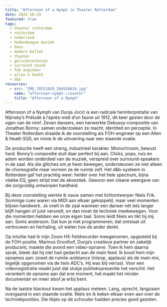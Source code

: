 ```yaml
---
title: "Afternoon of a Nymph in Theater Rotterdam"
date: 2025-10-29
featured: true
tags:
  - theater rotterdam
  - rotterdam
  - nederland
  - hedendaagse muziek
  - dans
  - modern ballet
  - theater
  - geluidstechniek
  - surround sound
  - foh engineer
  - allen & heath
  - d&b
resources:
  - src: "IMG_20251029_204910618.jpg"
    name: "afternoon-nymph-:counter"
    title: "Afternoon of a Nymph"
---
```


Afternoon of a Nymph van Dunja Jocić is een radicale herinterpretatie van Nijinsky’s Prélude à l’après-midi d’un faune uit 1912, dit keer gezien door de ogen van de nimf. Zeven dansers, een herwerkte Debussy-compositie van Jonathan Bonny: samen onderzoeken ze macht, identiteit en perceptie. In Theater Rotterdam draaide ik de voorstelling als FOH-engineer op een Allen & Heath SQ5, en mixte ik de uitvoering naar een staande ovatie.

<!--more-->

De productie heeft een streng, industrieel karakter. Monochroom, bewust hard. Bonny’s compositie sluit daar perfect bij aan. Clicks, pops, ruis en adem worden onderdeel van de muziek, verspreid over surround-speakers in de zaal. Als die glitches om je heen bewegen, ondersteunen ze niet alleen de choreografie maar vormen ze de ruimte zelf. Het d&b-systeem in Rotterdam gaf het prachtig weer: helder over het hele spectrum, bijna vlakke EQ, geen strijd met de akoestiek. Gewoon een cleane weergave van die zorgvuldig ontworpen hardheid.

Bij deze voorstelling werkte ik nauw samen met lichtontwerper Niels Frik. Sommige cues waren via MIDI aan elkaar gekoppeld, maar veel momenten blijven handwerk. Je voelt in de zaal wanneer een danser nét iets langer blijft hangen of juist versnelt, en dan moet de techniek meebewegen. Voor die momenten hebben we onze eigen taal. Soms leidt Niels en tikt hij mij aan. Soms andersom. Dat kun je niet programmeren; dat ontstaat uit vertrouwen en herhaling, uit weten hoe de ander denkt.

Op intuïtie had ik mijn Zoom H5-fieldrecorder meegenomen, opgesteld bij de FOH-positie. Marinus Groothof, Dunja’s creatieve partner en zakelijk producent, maakte die avond een video-opname. Toen ik hem daarna sprak, bleek dat hij niet had gedacht aan de main feed. Ik bood hem mijn opnames aan: zowel de ruimte-ambiance (inloop, applaus) als de main mix, tegelijk opgenomen via de twin ADC’s. Hij was blij verrast. Voor een videoregistratie maakt juist dat stukje publiekspresentie het verschil. Het verankert de opname aan dat ene moment, het maakt het minder documentair en meer alsof je erbij bent.

Na de laatste blackout kwam het applaus meteen. Lang, oprecht, langzaam overgaand in een staande ovatie. Niels en ik keken elkaar even aan over de techniekposities. Die tikjes op de schouder hadden precies goed gezeten.